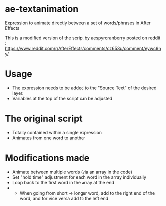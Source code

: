 # ae-textanimation
Expression to animate directly between a set of words/phrases in After Effects

This is a modified version of the script by aespyrcranberry posted on reddit : https://www.reddit.com/r/AfterEffects/comments/cz653u/comment/eywc9ny/

# Usage
- The expression needs to be added to the "Source Text" of the desired layer.
- Variables at the top of the script can be adjusted


# The original script
- Totally contained within a single expression
- Animates from one word to another

# Modifications made
- Animate between multiple words (via an array in the code)
- Set "hold time" adjustment for each word in the array individually
- Loop back to the first word in the array at the end
- - When going from short -> longer word, add to the right end of the word, and for vice versa add to the left end
